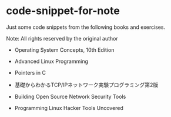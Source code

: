 # code-snippet-for-note

Just some code snippets from the following books and exercises.

Note: All rights reserved by the original author

- Operating System Concepts, 10th Edition
- Advanced Linux Programming

- Pointers in C
- 基礎からわかるTCP/IPネットワーク実験プログラミング第2版

- Building Open Source Network Security Tools
- Programming Linux Hacker Tools Uncovered
